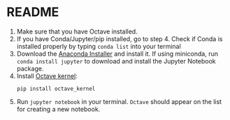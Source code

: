 # README

1. Make sure that you have Octave installed.
2. If you have Conda/Jupyter/pip installed, go to step 4.
Check if Conda is installed properly by typing `conda list` into your terminal
3. Download the [Anaconda Installer](https://www.anaconda.com/products/individual) and install it.
If using miniconda, run `conda install jupyter` to download and install the Jupyter Notebook package.
4. Install [Octave kernel](https://pypi.org/project/octave-kernel/):
   ```
   pip install octave_kernel
   ```
5. Run `jupyter notebook` in your terminal. `Octave` should appear on the list
   for creating a new notebook.
